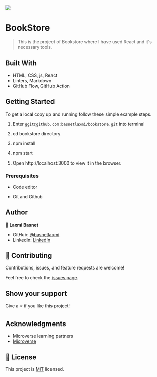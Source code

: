 ![](https://img.shields.io/badge/Microverse-blueviolet)

# BookStore
> This is the project of Bookstore where I have used React and it's necessary tools.





## Built With

- HTML, CSS, js, React
- Linters, Markdown
- GitHub Flow, GitHub Action


 ## Getting Started

To get a local copy up and running follow these simple example steps.

1) Enter `ggit@github.com:basnetlaxmi/bookstore.git` into terminal

2) cd bookstore directory
3) npm install 
4) npm start
5) Open http://localhost:3000 to view it in the browser.




### Prerequisites

- Code editor

- Git and Github

## Author

👤 **Laxmi Basnet**

- GitHub: [@basnetlaxmi](https://github.com/basnetlaxmi)
- LinkedIn: [LinkedIn](https://np.linkedin.com/in/laxmi-basnet-b22403131)

## 🤝 Contributing

Contributions, issues, and feature requests are welcome!

Feel free to check the [issues page](../../issues/).

## Show your support

Give a ⭐️ if you like this project!

## Acknowledgments

- Microverse learning partners
- [Microverse](https://www.microverse.org/)


## 📝 License

This project is [MIT](./MIT.md) licensed.
